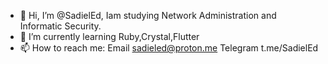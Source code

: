 - 👋 Hi, I’m @SadielEd, Iam studying Network Administration and Informatic Security.
- 🌱 I’m currently learning Ruby,Crystal,Flutter
- 📫 How to reach me:
     Email                sadieled@proton.me
     Telegram             t.me/SadielEd
<!---
SadielEd/SadielEd is a ✨ special ✨ repository because its `README.md` (this file) appears on your GitHub profile.
You can click the Preview link to take a look at your changes.
--->
